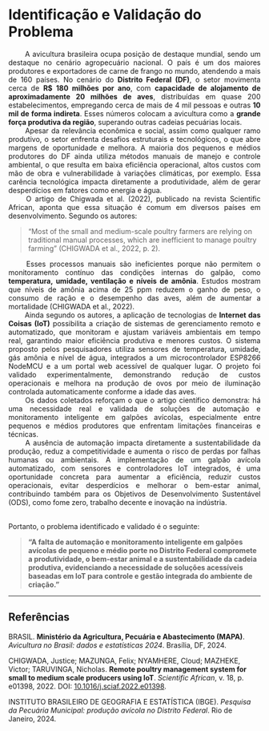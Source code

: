 
# Identificação e Validação do Problema

<div align="justify">&emsp;&emsp;
A avicultura brasileira ocupa posição de destaque mundial, sendo um destaque no cenário agropecuário nacional. O país é um dos maiores produtores e exportadores de carne de frango no mundo, atendendo a mais de 160 países. No cenário do <b>Distrito Federal (DF)</b>, o setor movimenta cerca de <b>R$ 180 milhões por ano</b>, com <b>capacidade de alojamento de aproximadamente 20 milhões de aves</b>, distribuídas em quase 200 estabelecimentos, empregando cerca de mais de 4 mil pessoas e outras <b>10 mil de forma indireta</b>. Esses números colocam a avicultura como a <b>grande força produtiva da região</b>, superando outras cadeias pecuárias locais.
</div>

<div align="justify">&emsp;&emsp;
Apesar da relevância econômica e social, assim como qualquer ramo produtivo, o setor enfrenta desafios estruturais e tecnológicos, o que abre margens de oportunidade e melhora. A maioria dos pequenos e médios produtores do DF ainda utiliza métodos manuais de manejo e controle ambiental, o que resulta em baixa eficiência operacional, altos custos com mão de obra e vulnerabilidade à variações climáticas, por exemplo. Essa carência tecnológica impacta diretamente a produtividade, além de gerar desperdícios em fatores como energia e água.
</div>

<div align="justify">&emsp;&emsp;
O artigo de Chigwada et al. (2022), publicado na revista Scientific African, aponta que essa situação é comum em diversos países em desenvolvimento. Segundo os autores:
</div>

> “Most of the small and medium-scale poultry farmers are relying on traditional manual processes, which are inefficient to manage poultry farming” (CHIGWADA et al., 2022, p. 2).

<div align="justify">&emsp;&emsp;
Esses processos manuais são ineficientes porque não permitem o monitoramento contínuo das condições internas do galpão, como <b>temperatura, umidade, ventilação e níveis de amônia</b>. Estudos mostram que níveis de amônia acima de 25 ppm reduzem o ganho de peso, o consumo de ração e o desempenho das aves, além de aumentar a mortalidade (CHIGWADA et al., 2022).
</div>

<div align="justify">&emsp;&emsp;
Ainda segundo os autores, a aplicação de tecnologias de <b>Internet das Coisas (IoT)</b> possibilita a criação de sistemas de gerenciamento remoto e automatizado, que monitoram e ajustam variáveis ambientais em tempo real, garantindo maior eficiência produtiva e menores custos. O sistema proposto pelos pesquisadores utiliza sensores de temperatura, umidade, gás amônia e nível de água, integrados a um microcontrolador ESP8266 NodeMCU e a um portal web acessível de qualquer lugar. O projeto foi validado experimentalmente, demonstrando redução de custos operacionais e melhora na produção de ovos por meio de iluminação controlada automaticamente conforme a idade das aves.
</div>

<div align="justify">&emsp;&emsp;
Os dados coletados reforçam o que o artigo científico demonstra: há uma necessidade real e validada de soluções de automação e monitoramento inteligente em galpões avícolas, especialmente entre pequenos e médios produtores que enfrentam limitações financeiras e técnicas.
</div>

<div align="justify">&emsp;&emsp;
A ausência de automação impacta diretamente a sustentabilidade da produção, reduz a competitividade e aumenta o risco de perdas por falhas humanas ou ambientais. A implementação de um galpão avícola automatizado, com sensores e controladores IoT integrados, é uma oportunidade concreta para aumentar a eficiência, reduzir custos operacionais, evitar desperdícios e melhorar o bem-estar animal, contribuindo também para os Objetivos de Desenvolvimento Sustentável (ODS), como fome zero, trabalho decente e inovação na indústria.
</div>
<br>

Portanto, o problema identificado e validado é o seguinte:

> **“A falta de automação e monitoramento inteligente em galpões avícolas de pequeno e médio porte no Distrito Federal compromete a produtividade, o bem-estar animal e a sustentabilidade da cadeia produtiva, evidenciando a necessidade de soluções acessíveis baseadas em IoT para controle e gestão integrada do ambiente de criação.”**

---

## **Referências**

BRASIL. **Ministério da Agricultura, Pecuária e Abastecimento (MAPA)**. *Avicultura no Brasil: dados e estatísticas 2024*. Brasília, DF, 2024.

CHIGWADA, Justice; MAZUNGA, Felix; NYAMHERE, Cloud; MAZHEKE, Victor; TARUVINGA, Nicholas. **Remote poultry management system for small to medium scale producers using IoT**. *Scientific African*, v. 18, p. e01398, 2022. DOI: [10.1016/j.sciaf.2022.e01398](https://doi.org/10.1016/j.sciaf.2022.e01398).

INSTITUTO BRASILEIRO DE GEOGRAFIA E ESTATÍSTICA (IBGE). *Pesquisa da Pecuária Municipal: produção avícola no Distrito Federal*. Rio de Janeiro, 2024.
